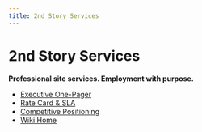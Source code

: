 ```yaml
---
title: 2nd Story Services
---
```


# 2nd Story Services
**Professional site services. Employment with purpose.**

- [Executive One-Pager](../sales/one-pagers/2ndStory-Executive-OnePager.md)  
- [Rate Card & SLA](../sales/rate-card-and-sla.md)  
- [Competitive Positioning](../Competitive%20Positioning.md)  
- [Wiki Home](https://github.com/justindbilyeu/2ndStory-Services/wiki)
